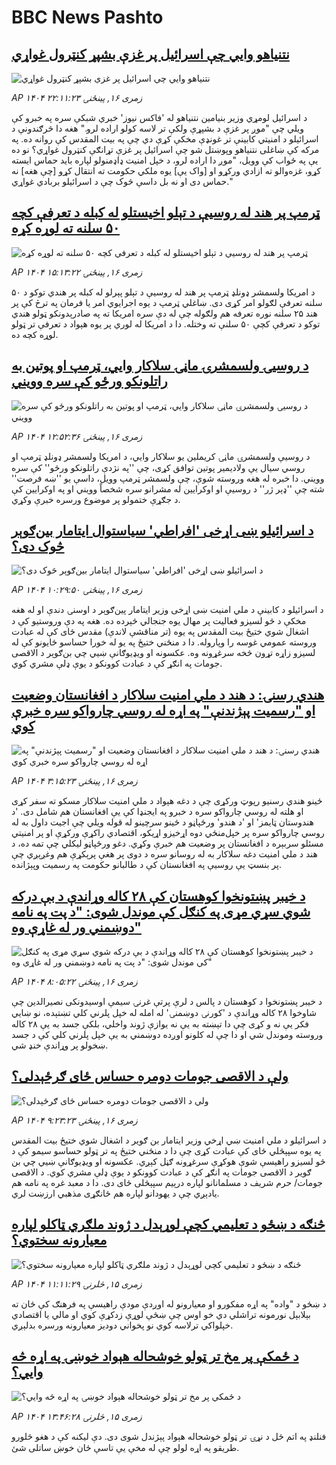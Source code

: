 # BBC News Pashto## [نتنیاهو وايي چې اسرائيل پر غزې بشپړ کنټرول غواړي](https://www.bbc.com/pashto/articles/c741qx2vyjzo?at_medium=RSS&at_campaign=rss?at_campaign=githubrss)![نتنیاهو وايي چې اسرائيل پر غزې بشپړ کنټرول غواړي](https://ichef.bbci.co.uk/ace/ws/240/cpsprodpb/9a4e/live/d02699d0-73de-11f0-8071-1788c7e8ae0e.jpg)_AP ۱۴۰۴ زمری ۱۶, پينځنۍ ۲۲:۱۱:۲۳_د اسرائيل لومړي وزیر بنیامین نتنیاهو له 'فاکس نیوز' خبري شبکې سره په خبرو کې ویلي چې "موږ پر غزې د بشپړې ولکې تر لاسه کولو اراده لرو."
هغه دا څرګندونې د اسرائيلو د امنیتي کابینې تر غونډې مخکې کړې دي چې په بیت المقدس کې روانه ده.‌
په مرکه کې ښاغلی نتنیاهو وپوښتل شو چې اسرائيل پر غزې تړانګې کنټرول غواړي؟
نو ده یې په ځواب کې وویل، "موږ دا اراده لرو، د خپل امنیت ډاډمنولو لپاره باید حماس ایسته کړو، غزه‌والو ته ازادي ورکړو او [واک یې] یوه ملکي حکومت ته انتقال کړو [چې هغه] نه حماس دی او نه بل داسې څوک چې د اسرائيلو بربادي غواړي."## [ټرمپ پر هند له روسیې د تېلو اخیستلو له کبله د تعرفې کچه ۵۰ سلنه ته لوړه کړه](https://www.bbc.com/pashto/articles/cgqn324zlvjo?at_medium=RSS&at_campaign=rss?at_campaign=githubrss)![ټرمپ پر هند له روسیې د تېلو اخیستلو له کبله د تعرفې کچه ۵۰ سلنه ته لوړه کړه](https://ichef.bbci.co.uk/ace/ws/240/cpsprodpb/cb37/live/9692dfe0-73dd-11f0-a975-cb151ca452f4.jpg)_AP ۱۴۰۴ زمری ۱۶, پينځنۍ ۱۵:۱۳:۲۲_د امریکا ولسمشر ډونلډ ټرمپ پر هند له روسیې د تېلو پېرلو له کبله پر هندي توکو د ۵۰ سلنه تعرفې لګولو امر کړی دی.‌
ښاغلي ټرمپ د یوه اجرایوي امر یا فرمان په ترڅ کې پر هند ۲۵ سلنه نوره تعرفه هم ولګوله چې له دې سره امریکا ته په صادرېدونکو ټولو هندي توکو د تعرفې کچې ۵۰ سلنې ته وختله.
دا د امریکا له لوري پر یوه هېواد د تعرفې تر ټولو لوړه کچه ده.‌## [د روسیۍ ولسمشرۍ ماڼۍ سلاکار وايي، ټرمپ او پوتین به راتلونکو ورځو کې سره وویني](https://www.bbc.com/pashto/articles/cdj29l8yp8lo?at_medium=RSS&at_campaign=rss?at_campaign=githubrss)![د روسیۍ ولسمشرۍ ماڼۍ سلاکار وايي، ټرمپ او پوتین به راتلونکو ورځو کې سره وویني](https://ichef.bbci.co.uk/ace/ws/240/cpsprodpb/73d2/live/af6a0d20-737b-11f0-a975-cb151ca452f4.jpg)_AP ۱۴۰۴ زمری ۱۶, پينځنۍ ۱۲:۵۲:۳۶_د روسیې ولسمشرۍ ماڼۍ کریملین یو سلاکار وايي، د امریکا ولسمشر ډونلډ ټرمپ او روسي سیال یې ولادیمیر پوتین توافق کړی، چې ''په نژدې راتلونکو ورځو'' کې سره وویني. دا خبره له هغه وروسته شوې، چې ولسمشر ټرمپ وویل، داسې یو ''ښه فرصت'' شته چې ''ډېر ژر'' د روسیې او اوکرایین له مشرانو سره شخصاً وویني او په اوکرایین کې د جګړې ختمولو پر موضوع ورسره خبرې وکړي.## [د اسرائیلو ښی اړخی 'افراطي' سیاستوال ایتامار بین‌ګوېر څوک دی؟](https://www.bbc.com/pashto/articles/cq58wpxgx41o?at_medium=RSS&at_campaign=rss?at_campaign=githubrss)![د اسرائیلو ښی اړخی 'افراطي' سیاستوال ایتامار بین‌ګوېر څوک دی؟](https://ichef.bbci.co.uk/ace/ws/240/cpsprodpb/7090/live/af99d2f0-72bb-11f0-8dbd-f3d32ebd3327.jpg)_AP ۱۴۰۴ زمری ۱۶, پينځنۍ ۱۰:۲۹:۵۰_د اسرائیلو د کابینې د ملي امنیت ښی اړخی وزیر ایتامار پین‌ګوېر د اوسنۍ دندې او له هغه مخکې د څو لسیزو فعالیت پر مهال یوه جنجالي څېرده ده.
هغه په دې وروستیو کې د اشغال شوي ختیځ بیت المقدس په یوه (تر مناقشې لاندې) مقدس ځای کې له عبادت وروسته عمومي غوسه را وپاروله. دا د منځني ختیځ په یو له خورا حساسو ځایونو کې له لسیزو زاړه تړون څخه سرغړونه وه.
عکسونه او ويډيوګانې ښيي چي بن‌ګوېر د الاقصی جومات په انګړ کې د عبادت کوونکو د يوې ډلې مشري کوي.## [هندي رسنۍ: د هند د ملي امنیت سلاکار د افغانستان وضعیت او "رسميت پېژندنې" په اړه له روسي چارواکو سره خبرې کوي](https://www.bbc.com/pashto/articles/cm213z32m3lo?at_medium=RSS&at_campaign=rss?at_campaign=githubrss)![هندي رسنۍ: د هند د ملي امنیت سلاکار د افغانستان وضعیت او "رسميت پېژندنې" په اړه له روسي چارواکو سره خبرې کوي](https://ichef.bbci.co.uk/ace/ws/240/cpsprodpb/25bb/live/87b29da0-733b-11f0-8dbd-f3d32ebd3327.jpg)_AP ۱۴۰۴ زمری ۱۶, پينځنۍ ۳:۱۵:۲۳_ځينو هندي رسنیو رپوټ ورکړی چې د دغه هېواد د ملي امنیت سلاکار مسکو ته سفر کړی او هلته له روسي چارواکو سره د خبرو په ایجنډا کې یې افغانستان هم شامل دی.
'د هندوستان ټایمز' او 'د هندو' ورځپاڼو د ځينو سرچینو له قوله ویلي چې اجیت داول به له روسي چارواکو سره پر خپل‌منځي دوه اړخیزو اړیکو،‌ اقتصادي راکړې ورکړې او پر امنیتي مسئلو سربېره د افغانستان پر وضعیت هم خبرې وکړي.
دغو ورځپاڼو لیکلي چې تمه ده، د هند د ملي امنیت دغه سلاکار به له روسانو سره د دوی پر هغې پرېکړې هم وغږېږي چې پر بنسټ یې روسیې په افغانستان کې د طالبانو حکومت په رسمیت وپېژانده.## [د خیبر پښتونخوا کوهستان کې ۲۸ کاله وړاندې د بې درکه شوي سړي مړی په کنګل کې موندل شوی: "د پت په نامه دوښمني ور له غاړې وه"](https://www.bbc.com/pashto/articles/c8rygnyd1n5o?at_medium=RSS&at_campaign=rss?at_campaign=githubrss)![د خیبر پښتونخوا کوهستان کې ۲۸ کاله وړاندې د بې درکه شوي سړي مړی په کنګل کې موندل شوی: "د پت په نامه دوښمني ور له غاړې وه"](https://ichef.bbci.co.uk/ace/ws/240/cpsprodpb/d112/live/1e32c420-7365-11f0-af20-030418be2ca5.jpg)_AP ۱۴۰۴ زمری ۱۶, پينځنۍ ۸:۰۵:۲۲_د خیبر پښتونخوا د کوهستان د پالس د لرې پرتې غرنۍ سیمې اوسیدونکی نصیرالدین چې شاوخوا ۲۸ کاله وړاندې د 'کورنۍ دوښمنۍ' له امله له خپل پلرني کلي تښتېده، نو ښايي فکر یې نه و کړی چې دا تېښته به یې نه یوازې ژوند واخلي، بلکې جسد به یې ۲۸ کاله وروسته وموندل شي او دا چې له کلونو اوږده دوښمني به یې خپل پلرني کلي کې د جسد ښخولو پر وړاندې خنډ شي.## [ولې د الاقصی جومات دومره حساس ځای ګرځېدلی؟](https://www.bbc.com/pashto/articles/c4gjd13y484o?at_medium=RSS&at_campaign=rss?at_campaign=githubrss)![ولې د الاقصی جومات دومره حساس ځای ګرځېدلی؟](https://ichef.bbci.co.uk/ace/ws/240/cpsprodpb/59d7/live/f3238220-71e7-11f0-af20-030418be2ca5.jpg)_AP ۱۴۰۴ زمری ۱۶, پينځنۍ ۹:۲۳:۲۳_د اسرائيلو د ملي امنيت ښي اړخي وزير ايتامار بن ګوير د اشغال شوي ختيځ بيت المقدس په يوه سپېڅلي ځای کې عبادت کړی چې دا د منځني ختيځ په تر ټولو حساسو سيمو کې د څو لسيزو راهيسې شوې هوکړې سرغړونه ګڼل کېږي. عکسونه او ويډيوګانې ښيي چي بن ګوير د الاقصی جومات په انګړ کې د عبادت کوونکو د يوې ډلې مشري کوي. د الاقصی جومات/ حرم شريف د مسلمانانو لپاره درېیم سپېڅلی ځای دی. دا د معبد غره په نامه هم يادېږي چې د يهودانو لپاره هم ځانګړی مذهبي ارزښت لري.## [څنګه د ښځو د تعلیمي کچې لوړېدل د ژوند ملګري ټاکلو لپاره معیارونه سختوي؟](https://www.bbc.com/pashto/articles/cly48pnvnkeo?at_medium=RSS&at_campaign=rss?at_campaign=githubrss)![څنګه د ښځو د تعلیمي کچې لوړېدل د ژوند ملګري ټاکلو لپاره معیارونه سختوي؟](https://ichef.bbci.co.uk/ace/ws/240/cpsprodpb/73dc/live/0e59d270-3277-11f0-9b62-af0dc41482a6.jpg)_AP ۱۴۰۴ زمری ۱۵, څلرنۍ ۱۱:۱۱:۲۹_د ښځو د "واده" په اړه مفکورو او معیارونو له اوږدې مودې راهیسې په فرهنګ کې ځان ته بېلابېل نورمونه تراشلي دي خو اوس چې ښځې لوړې زدکړې کوي او مالي یا اقتصادي خپلواکي ترلاسه کوي نو پخواني دوديز معیارونه ورسره بدلېږي.## [د ځمکې پر مخ تر ټولو خوشحاله هېواد خوښۍ په اړه څه وایي؟](https://www.bbc.com/pashto/articles/cp3y6pqrx94o?at_medium=RSS&at_campaign=rss?at_campaign=githubrss)![د ځمکې پر مخ تر ټولو خوشحاله هېواد خوښۍ په اړه څه وایي؟](https://ichef.bbci.co.uk/ace/ws/240/cpsprodpb/5a3c/live/58855a20-72ca-11f0-89ea-4d6f9851f623.png)_AP ۱۴۰۴ زمری ۱۵, څلرنۍ ۱۳:۴۶:۲۸_فنلنډ په اتم ځل د نړۍ تر ټولو خوشحاله هېواد پېژندل شوی دی. دې لیکنه کې د هغو څلورو طریقو په اړه لولو چې له مخې یې تاسې ځان خوښ ساتلی شئ.